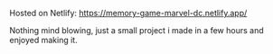 Hosted on Netlify: https://memory-game-marvel-dc.netlify.app/

Nothing mind blowing, just a small project i made in a few hours and enjoyed making it.
